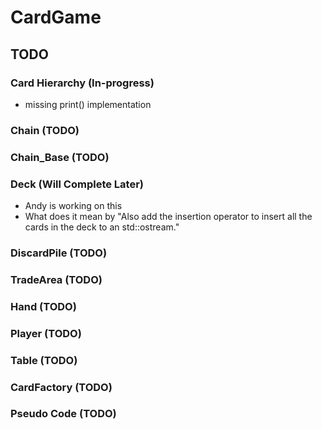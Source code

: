 # CardGame

## TODO

### Card Hierarchy (In-progress)
- missing print() implementation

### Chain (TODO)

### Chain_Base (TODO)

### Deck (Will Complete Later)
- Andy is working on this
- What does it mean by "Also add the insertion operator to insert all the cards in the deck to an std::ostream."

### DiscardPile (TODO)

### TradeArea (TODO)

### Hand (TODO)

### Player (TODO)

### Table (TODO)

### CardFactory (TODO)

### Pseudo Code (TODO)
